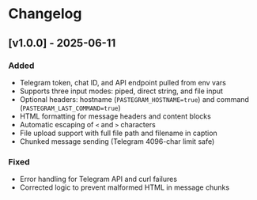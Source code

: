 # Changelog

## [v1.0.0] - 2025-06-11

### Added
- Telegram token, chat ID, and API endpoint pulled from env vars
- Supports three input modes: piped, direct string, and file input
- Optional headers: hostname (`PASTEGRAM_HOSTNAME=true`) and command (`PASTEGRAM_LAST_COMMAND=true`)
- HTML formatting for message headers and content blocks
- Automatic escaping of `<` and `>` characters
- File upload support with full file path and filename in caption
- Chunked message sending (Telegram 4096-char limit safe)

### Fixed
- Error handling for Telegram API and curl failures
- Corrected logic to prevent malformed HTML in message chunks
